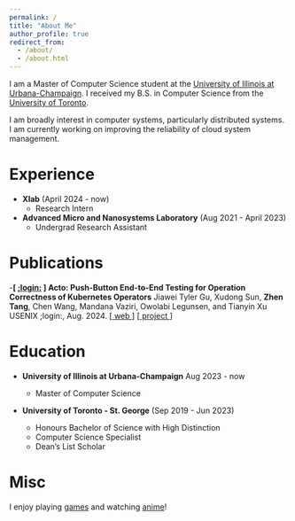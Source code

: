 ```yaml
---
permalink: /
title: "About Me"
author_profile: true
redirect_from: 
  - /about/
  - /about.html
---
```


I am a Master of Computer Science student at the [University of Illinois at Urbana-Champaign](https://illinois.edu/). I received my B.S. in Computer Science from the [University of Toronto](https://www.utoronto.ca/).

I am broadly interest in computer systems, particularly distributed systems. I am currently working on improving the reliability of cloud system management.

Experience
======
- **Xlab** (April 2024 - now)
    - Research Intern
- **Advanced Micro and Nanosystems Laboratory** (Aug 2021 - April 2023)
    - Undergrad Research Assistant

Publications
======
-**[ [;login:](https://www.usenix.org/publications/loginonline) ] Acto: Push-Button End-to-End Testing for Operation Correctness of Kubernetes Operators**
Jiawei Tyler Gu, Xudong Sun, **Zhen Tang**, Chen Wang, Mandana Vaziri, Owolabi Legunsen, and Tianyin Xu
USENIX ;login:, Aug. 2024.
[[ web ](https://www.usenix.org/publications/loginonline/acto-push-button-end-end-testing-operation-correctness-kubernetes-operators)]  [[ project ](https://github.com/xlab-uiuc/acto)]

Education
======
- **University of Illinois at Urbana-Champaign** Aug 2023 - now
    - Master of Computer Science

- **University of Toronto - St. George** (Sep 2019 - Jun 2023)
    - Honours Bachelor of Science with High Distinction
    - Computer Science Specialist
    -  Dean’s List Scholar

Misc
======
I enjoy playing [games](https://www.celestegame.com/) and watching [anime](https://revuestarlight.com/)!